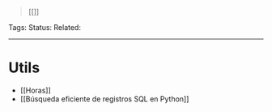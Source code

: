 > [[]]

Tags: 
Status: 
Related: 

___

# Utils

- [[Horas]]
- [[Búsqueda eficiente de registros SQL en Python]]